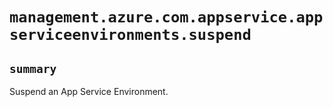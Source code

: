 # `management.azure.com.appservice.appserviceenvironments.suspend`

## `summary`
Suspend an App Service Environment.


